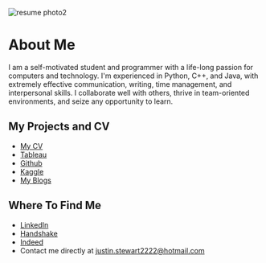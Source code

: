 ![resume photo2](https://user-images.githubusercontent.com/95455528/164583441-7f178a6f-6a01-4f1a-8ad1-12e510752ad9.jpg)

# About Me
I am a self-motivated student and programmer with a life-long passion for computers and technology. I'm experienced in Python, C++, and Java, with extremely effective communication, writing, time management, and interpersonal skills. I collaborate well with others, thrive in team-oriented environments, and seize any opportunity to learn.
## My Projects and CV
- [My CV](https://drive.google.com/file/d/1rmCwCAEvrQluo_Bd8QGqDMzAoiK8lcWo/view?usp=sharing)
- [Tableau](https://public.tableau.com/app/profile/justin.stewart3367)
- [Github](https://github.com/NotBlasto)
- [Kaggle](https://www.kaggle.com/blastokaggle/code)
- [My Blogs](https://cpt307justinstewart.blogspot.com/)

## Where To Find Me
- [LinkedIn](https://www.linkedin.com/in/justin-stewart-a0ba0b237/)
- [Handshake](https://app.joinhandshake.com/stu/users/40181005)
- [Indeed](https://my.indeed.com/resume?hl=en&co=US&from=gnav-messaging--messaging-webapp)
-  Contact me directly at justin.stewart2222@hotmail.com

